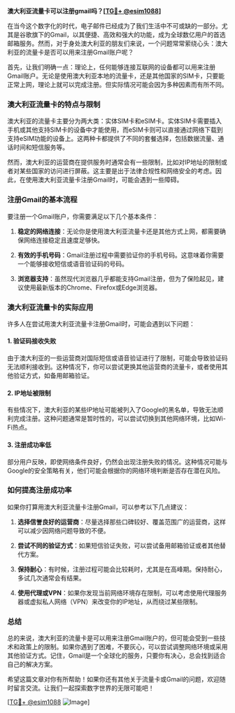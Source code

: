 **澳大利亚流量卡可以注册gmail吗？[[TG💪+ @esim1088](https://t.me/s/esim1088)]**

在当今这个数字化的时代，电子邮件已经成为了我们生活中不可或缺的一部分。尤其是谷歌旗下的Gmail，以其便捷、高效和强大的功能，成为全球数亿用户的首选邮箱服务。然而，对于身处澳大利亚的朋友们来说，一个问题常常萦绕心头：澳大利亚的流量卡是否可以用来注册Gmail账户呢？

首先，让我们明确一点：理论上，任何能够连接互联网的设备都可以用来注册Gmail账户。无论是使用澳大利亚本地的流量卡，还是其他国家的SIM卡，只要能正常上网，理论上就可以完成注册。但实际情况可能会因为多种因素而有所不同。

### **澳大利亚流量卡的特点与限制**

澳大利亚的流量卡主要分为两大类：实体SIM卡和eSIM卡。实体SIM卡需要插入手机或其他支持SIM卡的设备中才能使用，而eSIM卡则可以直接通过网络下载到支持eSIM功能的设备上。这两种卡都提供了不同的套餐选择，包括数据流量、通话时间和短信服务等。

然而，澳大利亚的运营商在提供服务时通常会有一些限制，比如对IP地址的限制或者对某些国家的访问进行屏蔽。这主要是出于法律合规性和网络安全的考虑。因此，在使用澳大利亚流量卡注册Gmail时，可能会遇到一些障碍。

### **注册Gmail的基本流程**

要注册一个Gmail账户，你需要满足以下几个基本条件：

1. **稳定的网络连接**：无论你是使用澳大利亚流量卡还是其他方式上网，都需要确保网络连接稳定且速度足够快。
   
2. **有效的手机号码**：Gmail注册过程中需要验证你的手机号码。这意味着你需要一个能够接收短信或语音验证码的号码。

3. **浏览器支持**：虽然现代浏览器几乎都能支持Gmail注册，但为了保险起见，建议使用最新版本的Chrome、Firefox或Edge浏览器。

### **澳大利亚流量卡的实际应用**

许多人在尝试用澳大利亚流量卡注册Gmail时，可能会遇到以下问题：

#### **1. 验证码接收失败**
由于澳大利亚的一些运营商对国际短信或语音验证进行了限制，可能会导致验证码无法顺利接收到。这种情况下，你可以尝试更换其他运营商的流量卡，或者使用其他验证方式，如备用邮箱验证。

#### **2. IP地址被限制**
有些情况下，澳大利亚的某些IP地址可能被列入了Google的黑名单，导致无法顺利完成注册。这种问题通常是暂时性的，可以尝试切换到其他网络环境，比如Wi-Fi热点。

#### **3. 注册成功率低**
部分用户反映，即使网络条件良好，仍然会出现注册失败的情况。这种情况可能与Google的安全策略有关，他们可能会根据你的网络环境判断是否存在潜在风险。

### **如何提高注册成功率**

如果你打算用澳大利亚流量卡注册Gmail，可以参考以下几点建议：

1. **选择信誉良好的运营商**：尽量选择那些口碑较好、覆盖范围广的运营商，这样可以减少因网络问题导致的不便。

2. **尝试不同的验证方式**：如果短信验证失败，可以尝试备用邮箱验证或者其他替代方案。

3. **保持耐心**：有时候，注册过程可能会比较耗时，尤其是在高峰期。保持耐心，多试几次通常会有结果。

4. **使用代理或VPN**：如果你发现当前网络环境存在限制，可以考虑使用代理服务器或虚拟私人网络（VPN）来改变你的IP地址，从而绕过某些限制。

### **总结**

总的来说，澳大利亚的流量卡是可以用来注册Gmail账户的，但可能会受到一些技术和政策上的限制。如果你遇到了困难，不要灰心，可以尝试调整网络环境或采用其他验证方式。记住，Gmail是一个全球化的服务，只要你有决心，总会找到适合自己的解决方案。

希望这篇文章对你有所帮助！如果你还有其他关于流量卡或Gmail的问题，欢迎随时留言交流。让我们一起探索数字世界的无限可能吧！

[[TG💪+ @esim1088](https://t.me/s/esim1088) ![Image](https://i.postimg.cc/4NQfJmqS/Snipaste-2025-05-13-00-14-12.png)]